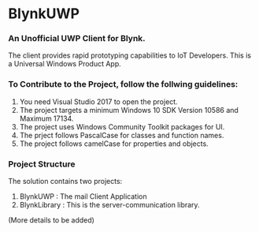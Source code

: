 # BlynkUWP
### An Unofficial UWP Client for Blynk.

The client provides rapid prototyping capabilities to IoT Developers. This is a Universal Windows Product App.

### To Contribute to the Project, follow the follwing guidelines:

1) You need Visual Studio 2017 to open the project.
2) The project targets a minimum Windows 10 SDK Version 10586 and Maximum 17134.
3) The project uses Windows Community Toolkit packages for UI.
4) The prject follows PascalCase for classes and function names.
5) The project follows camelCase for properties and objects.

### Project Structure

The solution contains two projects:
1) BlynkUWP : The mail Client Application
2) BlynkLibrary : This is the server-communication library.

(More details to be added)
